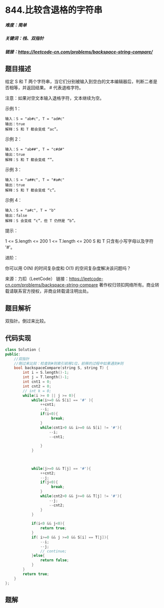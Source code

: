 # 844.比较含退格的字符串

##### 难度：简单

##### 关键词：栈、双指针

##### 链接：https://leetcode-cn.com/problems/backspace-string-compare/

## 题目描述

给定 S 和 T 两个字符串，当它们分别被输入到空白的文本编辑器后，判断二者是否相等，并返回结果。 # 代表退格字符。

注意：如果对空文本输入退格字符，文本继续为空。

 

示例 1：

```
输入：S = "ab#c", T = "ad#c"
输出：true
解释：S 和 T 都会变成 “ac”。
```

示例 2：

```
输入：S = "ab##", T = "c#d#"
输出：true
解释：S 和 T 都会变成 “”。
```

示例 3：

```
输入：S = "a##c", T = "#a#c"
输出：true
解释：S 和 T 都会变成 “c”。
```

示例 4：

```
输入：S = "a#c", T = "b"
输出：false
解释：S 会变成 “c”，但 T 仍然是 “b”。
```

提示：

1 <= S.length <= 200
1 <= T.length <= 200
S 和 T 只含有小写字母以及字符 '#'。


进阶：

你可以用 O(N) 的时间复杂度和 O(1) 的空间复杂度解决该问题吗？

来源：力扣（LeetCode）
链接：https://leetcode-cn.com/problems/backspace-string-compare
著作权归领扣网络所有。商业转载请联系官方授权，非商业转载请注明出处。

## 题目解析

双指针。倒过来比较。

## 代码实现

```c++
class Solution {
public:
    //双指针
    //倒过来比较：检查到#则索引前移1位，前移的过程中如果遇到#则
    bool backspaceCompare(string S, string T) {
        int i = S.length()-1;
        int j = T.length()-1;
        int cnt1 = 0;
        int cnt2 = 0;
        // int k = 0;
        while(i >= 0 || j >= 0){
            while(i>=0 && S[i] == '#' ){
                ++cnt1;
                --i;   
                if(i<0){
                     break;
                }       
                while(cnt1>0 && i>=0 && S[i] != '#'){
                    --i;
                    --cnt1;
                    
                }
            }
     
        

            while(j>=0 && T[j] == '#'){
                ++cnt2;
                --j;
                if(j<0){
                     break;
                }
                while(cnt2>0 && j>=0 && T[j] != '#'){
                    --j;
                    --cnt2;
                }
            }
            
            if(i<0 && j<0){
                return true;
            }
            if( i>=0 && j >=0 && S[i] == T[j]){
                --i;
                --j;
                // continue;
            }else{
                return false;
            }
        }
        return true;
    }
};
```



## 题解

